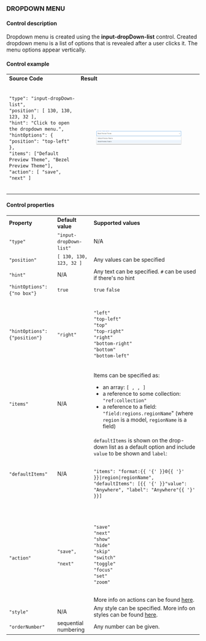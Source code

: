 ### **DROPDOWN MENU**

#### Control description

Dropdown menu is created using the **input-dropDown-list** control. Created dropdown menu is a list of options that is revealed after a user clicks it. The menu options appear vertically.

#### Control example

<table>
  <tr>
    <td><strong>Source Code</strong></td>
    <td>
      <strong>Result</strong>
    </td>
  </tr>
  <tr>
    <td>
    <pre><code>
"type": "input-dropDown-list",
"position": [ 130, 130, 123, 32 ],
"hint": "Click to open the dropdown menu.",
"hintOptions": &#123; "position": "top-left" &#125;,
"items": ["Default Preview Theme", "Bezel Preview Theme"],
"action": [ "save", "next" ]
    </code></pre>
    </td>
    <td>
      <figure><img src="/assets/drop-down-sample.png"/></figure>
    </td>
  </tr>
</table>

#### Control properties

<table>
  <tr>
    <td><strong>Property</strong></td>
    <td><strong>Default value</strong></td>
    <td>
      <strong>Supported values</strong>
    </td>
  </tr>
  <tr>
    <td>
      <code>"type"</code>
    </td>
    <td>
      <code>"input-dropDown-list"</code>
    </td>
    <td>
      N/A
    </td>
  </tr>
  <tr>
    <td>
      <code>"position"</code>
    </td>
    <td>
     <code>[ 130, 130, 123, 32 ]</code>
    </td>
    <td>
      Any values can be specified
    </td>
  </tr>
  <tr>
    <td>
      <code>"hint"</code>
    </td>
    <td>
      N/A
    </td>
    <td>
      Any text can be specified. <code>#</code> can be used if there's no hint
    </td>
  </tr>
  <tr>
    <td>
        <code>"hintOptions": &#123;"no box"&#125;</code>
    </td>
    <td>
      <code>true</code>
    </td>
    <td>
      <code>true</code> <code>false</code>
    </td>
  </tr>
  <tr>
    <td>
        <code>"hintOptions": &#123;"position"&#125;</code>
    </td>
    <td>
      <code>"right"</code>
    </td>
    <td>
      <pre><code>
"left"
"top-left"
"top"
"top-right"
"right"
"bottom-right"
"bottom"
"bottom-left"
      </code></pre>
    </td>
  </tr>
  <tr>
    <td>
        <code>"items"</code>
    </td>
    <td>
      N/A
    </td>
    <td>
      Items can be specified as:
      <ul>
      <li> an array: <code>[ , , ]</code></li>
      <li> a reference to some collection: <code>"ref:collection"</code></li>
      <li> a reference to a field: <code>"field:regions.regionName</code>" (where <code>region</code> is a model, <code>regionName</code> is a field)</li>
      </ul>
    </td>
  </tr>
  <tr>
    <td>
        <code>"defaultItems"</code>
    </td>
    <td>
      N/A
    </td>
    <td>
      <code>defaultItems</code> is shown on the drop-down list as a default option and include <code>value</code> to be shown and <code>label</code>:
      <pre><code>
"items": "format:{{ '{' }}0{{ '}' }}|region|regionName",
"defaultItems": [{{ '{' }}"value": "Anywhere", "label": "Anywhere"{{ '}' }}]
      </code></pre>
    </td>
  </tr>
  <tr>
    <td>
        <code>"action"</code>
    </td>
    <td>
      <pre>
      <code>
      "save",
      "next"
      </code>
      </pre>
    </td>
    <td>
      <pre><code>
"save"
"next"
"show"
"hide"
"skip"
"switch"
"toggle"
"focus"
"set"
"zoom"
      </code></pre>
      More info on actions can be found <a href="https://docs.upmix.it/scenario-controls/controls-meta#action">here</a>.
    </td>
  </tr>
  <tr>
    <td>
        <code>"style"</code>
    </td>
    <td>
      N/A
    </td>
    <td>
      Any style can be specified. More info on styles can be found <a href="https://docs.upmix.it/scenario/styles">here</a>.
    </td>
  </tr>
  <tr>
    <td>
        <code>"orderNumber"</code>
    </td>
    <td>
      sequential numbering
    </td>
    <td>
      Any number can be given.
    </td>
  </tr>
</table>
